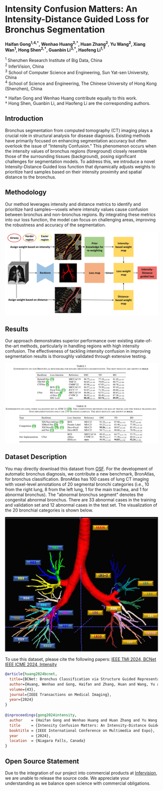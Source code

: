 # Intensity Confusion Matters: An Intensity-Distance Guided Loss for Bronchus Segmentation

**Haifan Gong<sup>1,4,\*</sup>, Wenhao Huang<sup>2,\*</sup>, Huan Zhang<sup>2</sup>, Yu Wang<sup>2</sup>, Xiang Wan<sup>1</sup>, Hong Shen<sup>2,†</sup>, Guanbin Li<sup>3,†</sup>, Haofeng Li<sup>1,†</sup>**

<sup>1</sup> Shenzhen Research Institute of Big Data, China  
<sup>2</sup> InferVision, China  
<sup>3</sup> School of Computer Science and Engineering, Sun Yat-sen University, China  
<sup>4</sup> School of Science and Engineering, The Chinese University of Hong Kong (Shenzhen), China  

\* Haifan Gong and Wenhao Huang contribute equally to this work.  
† Hong Shen, Guanbin Li, and Haofeng Li are the corresponding authors.

## Introduction
Bronchus segmentation from computed tomography (CT) imaging plays a crucial role in structural analysis for disease diagnosis. Existing methods have primarily focused on enhancing segmentation accuracy but often overlook the issue of "Intensity Confusion." This phenomenon occurs when the intensity values of bronchus regions (foreground) closely resemble those of the surrounding tissues (background), posing significant challenges for segmentation models. To address this, we introduce a novel Intensity-Distance Guided loss function that dynamically adjusts weights to prioritize hard samples based on their intensity proximity and spatial distance to the bronchus.

## Methodology
Our method leverages intensity and distance metrics to identify and prioritize hard samples—voxels where intensity values cause confusion between bronchus and non-bronchus regions. By integrating these metrics into our loss function, the model can focus on challenging areas, improving the robustness and accuracy of the segmentation.

![Methods](img/methods.jpg)

## Results
Our approach demonstrates superior performance over existing state-of-the-art methods, particularly in handling regions with high intensity confusion. The effectiveness of tackling intensity confusion in improving segmentation results is thoroughly validated through extensive testing.

![Results](img/results.jpg)

## Dataset Description
You may directly download this dataset from [OSF](https://osf.io/pskr9/?viewonly=94fa3d87274b4095ac9a4b88cc9a1341.). For the development of automatic bronchus diagnosis, we contribute a new benchmark, BronAtlas, for bronchus classification. BronAtlas has 100 cases of lung CT imaging with voxel-level annotations of 20 segmental bronchi categories (i.e., 10 from the right lung, 8 from the left lung, 1 for the main trachea, and 1 for abnormal bronchus). The "abnormal bronchus segment" denotes the congenital abnormal bronchus. There are 33 abnormal cases in the training and validation set and 12 abnormal cases in the test set. The visualization of the 20 bronchial categories is shown below.

![Dataset](img/dataset.jpg)

To use this dataset, please cite the following papers:
[IEEE TMI 2024, BCNet](https://ieeexplore.ieee.org/stamp/stamp.jsp?tp=&arnumber=10644043)
[IEEE ICME 2024, Intensity](https://arxiv.org/pdf/2406.16150)

```bibtex
@article{huang2024bcnet,
  title={BCNet: Bronchus Classification via Structure Guided Representation Learning},
  author={Huang, Wenhao and Gong, Haifan and Zhang, Huan and Wang, Yu and Wan, Xiang and Li, Guanbin and Li, Haofeng and Shen, Hong},
  volume={43},
  journal={IEEE Transactions on Medical Imaging},
  year={2024}
}

@inproceedings{gong2024intensity,
  author    = {Haifan Gong and Wenhao Huang and Huan Zhang and Yu Wang and Xiang Wan and Hong Shen and Guanbin Li and Haofeng Li},
  title     = {Intensity Confusion Matters: An Intensity-Distance Guided Loss for Bronchus Segmentation},
  booktitle = {IEEE International Conference on Multimedia and Expo},
  year      = {2024},
  location  = {Niagara Falls, Canada}
}
```
## Open Source Statement
Due to the integration of our project into commercial products at [Infervision](https://www.infervision.com/), we are unable to release the source code. We appreciate your understanding as we balance open science with commercial obligations.

